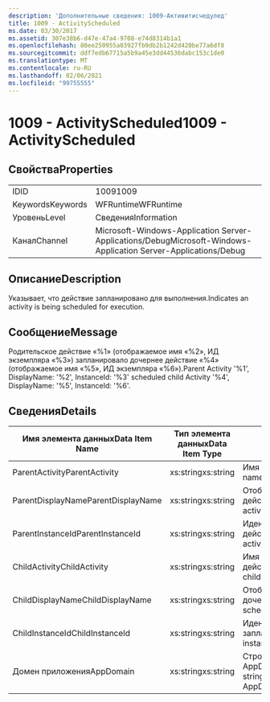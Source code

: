 ```yaml
---
description: 'Дополнительные сведения: 1009-Активитисчедулед'
title: 1009 - ActivityScheduled
ms.date: 03/30/2017
ms.assetid: 307e38b6-d47e-47a4-9708-e74d8314b1a1
ms.openlocfilehash: 80ee250955a03927fb9db2b1242d420be77a6df8
ms.sourcegitcommit: ddf7edb67715a5b9a45e3dd44536dabc153c1de0
ms.translationtype: MT
ms.contentlocale: ru-RU
ms.lasthandoff: 02/06/2021
ms.locfileid: "99755555"
---
```

# <a name="1009---activityscheduled"></a><span data-ttu-id="18b21-103">1009 - ActivityScheduled</span><span class="sxs-lookup"><span data-stu-id="18b21-103">1009 - ActivityScheduled</span></span>

## <a name="properties"></a><span data-ttu-id="18b21-104">Свойства</span><span class="sxs-lookup"><span data-stu-id="18b21-104">Properties</span></span>  
  
|||  
|-|-|  
|<span data-ttu-id="18b21-105">ID</span><span class="sxs-lookup"><span data-stu-id="18b21-105">ID</span></span>|<span data-ttu-id="18b21-106">1009</span><span class="sxs-lookup"><span data-stu-id="18b21-106">1009</span></span>|  
|<span data-ttu-id="18b21-107">Keywords</span><span class="sxs-lookup"><span data-stu-id="18b21-107">Keywords</span></span>|<span data-ttu-id="18b21-108">WFRuntime</span><span class="sxs-lookup"><span data-stu-id="18b21-108">WFRuntime</span></span>|  
|<span data-ttu-id="18b21-109">Уровень</span><span class="sxs-lookup"><span data-stu-id="18b21-109">Level</span></span>|<span data-ttu-id="18b21-110">Сведения</span><span class="sxs-lookup"><span data-stu-id="18b21-110">Information</span></span>|  
|<span data-ttu-id="18b21-111">Канал</span><span class="sxs-lookup"><span data-stu-id="18b21-111">Channel</span></span>|<span data-ttu-id="18b21-112">Microsoft-Windows-Application Server-Applications/Debug</span><span class="sxs-lookup"><span data-stu-id="18b21-112">Microsoft-Windows-Application Server-Applications/Debug</span></span>|  
  
## <a name="description"></a><span data-ttu-id="18b21-113">Описание</span><span class="sxs-lookup"><span data-stu-id="18b21-113">Description</span></span>  

 <span data-ttu-id="18b21-114">Указывает, что действие запланировано для выполнения.</span><span class="sxs-lookup"><span data-stu-id="18b21-114">Indicates an activity is being scheduled for execution.</span></span>  
  
## <a name="message"></a><span data-ttu-id="18b21-115">Сообщение</span><span class="sxs-lookup"><span data-stu-id="18b21-115">Message</span></span>  

 <span data-ttu-id="18b21-116">Родительское действие «%1» (отображаемое имя «%2», ИД экземпляра «%3») запланировало дочернее действие «%4» (отображаемое имя «%5», ИД экземпляра «%6»).</span><span class="sxs-lookup"><span data-stu-id="18b21-116">Parent Activity '%1', DisplayName: '%2', InstanceId: '%3' scheduled child Activity '%4', DisplayName: '%5', InstanceId: '%6'.</span></span>  
  
## <a name="details"></a><span data-ttu-id="18b21-117">Сведения</span><span class="sxs-lookup"><span data-stu-id="18b21-117">Details</span></span>  
  
|<span data-ttu-id="18b21-118">Имя элемента данных</span><span class="sxs-lookup"><span data-stu-id="18b21-118">Data Item Name</span></span>|<span data-ttu-id="18b21-119">Тип элемента данных</span><span class="sxs-lookup"><span data-stu-id="18b21-119">Data Item Type</span></span>|<span data-ttu-id="18b21-120">Описание</span><span class="sxs-lookup"><span data-stu-id="18b21-120">Description</span></span>|  
|--------------------|--------------------|-----------------|  
|<span data-ttu-id="18b21-121">ParentActivity</span><span class="sxs-lookup"><span data-stu-id="18b21-121">ParentActivity</span></span>|<span data-ttu-id="18b21-122">xs:string</span><span class="sxs-lookup"><span data-stu-id="18b21-122">xs:string</span></span>|<span data-ttu-id="18b21-123">Имя типа родительского действия.</span><span class="sxs-lookup"><span data-stu-id="18b21-123">The type name of the parent activity.</span></span>|  
|<span data-ttu-id="18b21-124">ParentDisplayName</span><span class="sxs-lookup"><span data-stu-id="18b21-124">ParentDisplayName</span></span>|<span data-ttu-id="18b21-125">xs:string</span><span class="sxs-lookup"><span data-stu-id="18b21-125">xs:string</span></span>|<span data-ttu-id="18b21-126">Отображаемое имя родительского действия.</span><span class="sxs-lookup"><span data-stu-id="18b21-126">The display name of the parent activity.</span></span>|  
|<span data-ttu-id="18b21-127">ParentInstanceId</span><span class="sxs-lookup"><span data-stu-id="18b21-127">ParentInstanceId</span></span>|<span data-ttu-id="18b21-128">xs:string</span><span class="sxs-lookup"><span data-stu-id="18b21-128">xs:string</span></span>|<span data-ttu-id="18b21-129">Идентификатор экземпляра родительского действия.</span><span class="sxs-lookup"><span data-stu-id="18b21-129">The instance id of the parent activity.</span></span>|  
|<span data-ttu-id="18b21-130">ChildActivity</span><span class="sxs-lookup"><span data-stu-id="18b21-130">ChildActivity</span></span>|<span data-ttu-id="18b21-131">xs:string</span><span class="sxs-lookup"><span data-stu-id="18b21-131">xs:string</span></span>|<span data-ttu-id="18b21-132">Имя типа запланированного дочернего действия.</span><span class="sxs-lookup"><span data-stu-id="18b21-132">The type name of the scheduled child activity.</span></span>|  
|<span data-ttu-id="18b21-133">ChildDisplayName</span><span class="sxs-lookup"><span data-stu-id="18b21-133">ChildDisplayName</span></span>|<span data-ttu-id="18b21-134">xs:string</span><span class="sxs-lookup"><span data-stu-id="18b21-134">xs:string</span></span>|<span data-ttu-id="18b21-135">Отображаемое имя запланированного дочернего действия.</span><span class="sxs-lookup"><span data-stu-id="18b21-135">The display name of the scheduled child activity.</span></span>|  
|<span data-ttu-id="18b21-136">ChildInstanceId</span><span class="sxs-lookup"><span data-stu-id="18b21-136">ChildInstanceId</span></span>|<span data-ttu-id="18b21-137">xs:string</span><span class="sxs-lookup"><span data-stu-id="18b21-137">xs:string</span></span>|<span data-ttu-id="18b21-138">Идентификатор экземпляра запланированного дочернего действия.</span><span class="sxs-lookup"><span data-stu-id="18b21-138">The instance id of the scheduled child activity.</span></span>|  
|<span data-ttu-id="18b21-139">Домен приложения</span><span class="sxs-lookup"><span data-stu-id="18b21-139">AppDomain</span></span>|<span data-ttu-id="18b21-140">xs:string</span><span class="sxs-lookup"><span data-stu-id="18b21-140">xs:string</span></span>|<span data-ttu-id="18b21-141">Строка, возвращаемая AppDomain.CurrentDomain.FriendlyName.</span><span class="sxs-lookup"><span data-stu-id="18b21-141">The string returned by AppDomain.CurrentDomain.FriendlyName.</span></span>|
